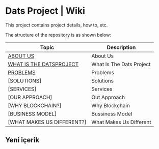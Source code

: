 # Dats Project | Wiki

This project contains project details, how to, etc.

The structure of the repository is as shown below:

| Topic                                                 | Description                                                   |
| ----------------------------------------------------- | ------------------------------------------------------------- |
| [ABOUT US]()                                          | About Us                                                      |
| [WHAT IS THE DATSPROJECT]()                           | What Is The Dats Project                                      |
| [PROBLEMS]()                                          | Problems                                                      |
| [SOLUTIONS]                                           | Solutions                                                     |
| [SERVICES]                                            | Services                                                      |
| [OUR APPROACH]                                        | Out Approach                                                  |
| [WHY BLOCKCHAIN?]                                     | Why Blockchain                                                |
| [BUSINESS MODEL]                                      | Bussiness Model                                               |
| [WHAT MAKES US DIFFERENT?]                            | What Makes Us Different                                       |

## Yeni içerik